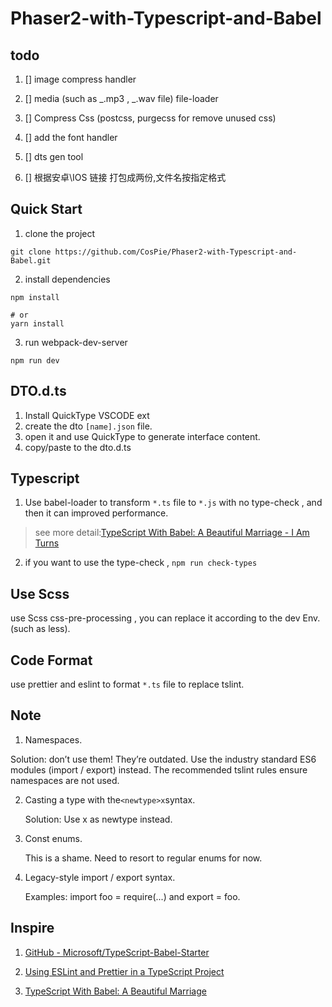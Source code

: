# Phaser2-with-Typescript-and-Babel

## todo

1. [] image compress handler

2. [] media (such as _.mp3 , _.wav file) file-loader

3. [] Compress Css (postcss, purgecss for remove unused css)

4. [] add the font handler

5. [] dts gen tool
6. [] 根据安卓\IOS 链接 打包成两份,文件名按指定格式

## Quick Start

1. clone the project

```shell
git clone https://github.com/CosPie/Phaser2-with-Typescript-and-Babel.git
```

2. install dependencies

```shell
npm install

# or
yarn install
```

3. run webpack-dev-server

```shell
npm run dev
```

## DTO.d.ts

1. Install QuickType VSCODE ext
2. create the dto `[name].json` file.
3. open it and use QuickType to generate interface content.
4. copy/paste to the dto.d.ts

## Typescript

1. Use babel-loader to transform `*.ts` file to `*.js` with no type-check , and then it can improved performance.

> see more detail:[TypeScript With Babel: A Beautiful Marriage - I Am Turns](https://iamturns.com/typescript-babel/)

2. if you want to use the type-check , `npm run check-types`

## Use Scss

use Scss css-pre-processing , you can replace it according to the dev Env. (such as less).

## Code Format

use prettier and eslint to format `*.ts` file to replace tslint.

## Note

1. Namespaces.

Solution: don’t use them! They’re outdated. Use the industry standard ES6 modules (import / export) instead. The recommended tslint rules ensure namespaces are not used.

2. Casting a type with the`<newtype>x`syntax.

    Solution: Use x as newtype instead.

3. Const enums.

    This is a shame. Need to resort to regular enums for now.

4. Legacy-style import / export syntax.

    Examples: import foo = require(...) and export = foo.

## Inspire

1. [GitHub - Microsoft/TypeScript-Babel-Starter](https://github.com/Microsoft/TypeScript-Babel-Starter)

2. [Using ESLint and Prettier in a TypeScript Project](https://dev.to/robertcoopercode/using-eslint-and-prettier-in-a-typescript-project-53jb)

3. [TypeScript With Babel: A Beautiful Marriage](https://iamturns.com/typescript-babel/)
